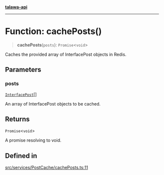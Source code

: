 [**talawa-api**](../../../../README.md)

***

# Function: cachePosts()

> **cachePosts**(`posts`): `Promise`\<`void`\>

Caches the provided array of InterfacePost objects in Redis.

## Parameters

### posts

[`InterfacePost`](../../../../models/Post/interfaces/InterfacePost.md)[]

An array of InterfacePost objects to be cached.

## Returns

`Promise`\<`void`\>

A promise resolving to void.

## Defined in

[src/services/PostCache/cachePosts.ts:11](https://github.com/Suyash878/talawa-api/blob/b5a9d8b4a1ea678a3d6f5b710b3721f91a3052fc/src/services/PostCache/cachePosts.ts#L11)
